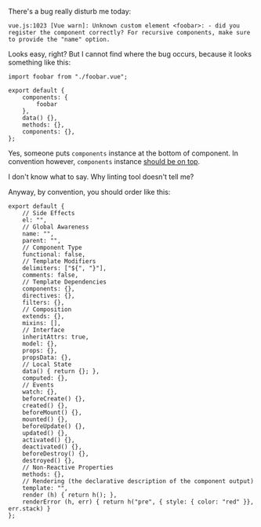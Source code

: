 There's a bug really disturb me today:

```
vue.js:1023 [Vue warn]: Unknown custom element <foobar>: - did you register the component correctly? For recursive components, make sure to provide the "name" option.
```

Looks easy, right? But I cannot find where the bug occurs, because it looks something like this:

```
import foobar from "./foobar.vue";

export default {
    components: {
        foobar
    },
    data() {},
    methods: {},
    components: {},
};
```

Yes, someone puts `components` instance at the bottom of component. In convention however, `components` instance [should be on top](https://vuejs.org/v2/style-guide/#Priority-C-Rules-Recommended-Minimizing-Arbitrary-Choices-and-Cognitive-Overhead).

I don't know what to say. Why linting tool doesn't tell me?

Anyway, by convention, you should order like this:

```
export default {
    // Side Effects
    el: "",
    // Global Awareness
    name: "",
    parent: "",
    // Component Type
    functional: false,
    // Template Modifiers
    delimiters: ["${", "}"],
    comments: false,
    // Template Dependencies
    components: {},
    directives: {},
    filters: {},
    // Composition
    extends: {},
    mixins: [],
    // Interface
    inheritAttrs: true,
    model: {},
    props: {},
    propsData: {},
    // Local State
    data() { return {}; },
    computed: {},
    // Events
    watch: {},
    beforeCreate() {},
    created() {},
    beforeMount() {},
    mounted() {},
    beforeUpdate() {},
    updated() {},
    activated() {},
    deactivated() {},
    beforeDestroy() {},
    destroyed() {},
    // Non-Reactive Properties
    methods: {},
    // Rendering (the declarative description of the component output)
    template: "",
    render (h) { return h(); },
    renderError (h, err) { return h("pre", { style: { color: "red" }}, err.stack) }
};
```
